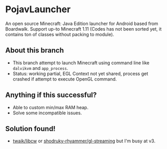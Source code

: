 # PojavLauncher
An open source Minecraft: Java Edition launcher for Android based from Boardwalk. Support up-to Minecraft 1.11
(Codes has not been sorted yet, it contains ton of classes without packing to module).

## About this branch
- This branch attempt to launch Minecraft using command line like `dalvikvm` and `app_process`.
- Status: working partial, EGL Context not yet shared, process get crashed if attempt to execute OpenGL command.

## Anything if this successful?
- Able to custom min/max RAM heap.
- Solve some incompatible issues.

## Solution found!
- [twaik/libcw](https://github.com/twaik/libcw) or [shodruky-rhyammer/gl-streaming](https://github.com/shodruky-rhyammer/gl-streaming) but I'm busy at v3.
